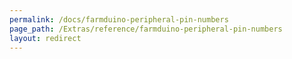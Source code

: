 ```yaml
---
permalink: /docs/farmduino-peripheral-pin-numbers
page_path: /Extras/reference/farmduino-peripheral-pin-numbers
layout: redirect
---
```


